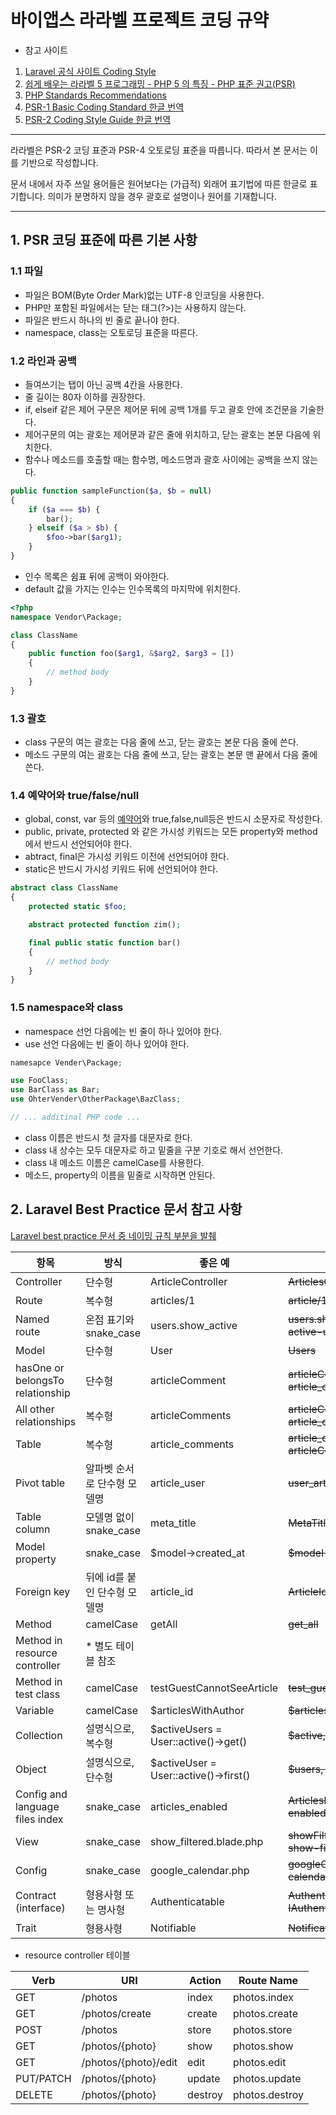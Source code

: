 
바이앱스 라라벨 프로젝트 코딩 규약
==================================

* 참고 사이트
1. [Laravel 공식 사이트 Coding Style](https://laravel.com/docs/5.8/contributions#coding-style)  
2. [쉽게 배우는 라라벨 5 프로그래밍 - PHP 5 의 특징 - PHP 표준 권고(PSR)](https://www.lesstif.com/pages/viewpage.action?pageId=24445325)
3. [PHP Standards Recommendations](https://www.php-fig.org/psr/)
4. [PSR-1 Basic Coding Standard 한글 번역](https://ujuc.github.io/2018/11/17/psr-1:_basic_coding_standard/)
5. [PSR-2 Coding Style Guide 한글 번역](https://ujuc.github.io/2019/02/05/psr-2:_coding_style_guide/)

---

라라벨은 PSR-2 코딩 표준과 PSR-4 오토로딩 표준을 따릅니다. 따라서 본 문서는 이를 기반으로 작성합니다.

문서 내에서 자주 쓰일 용어들은 원어보다는 (가급적) 외래어 표기법에 따른 한글로 표기합니다. 
의미가 분명하지 않을 경우 괄호로 설명이나 원어를 기재합니다.

---

## 1. PSR 코딩 표준에 따른 기본 사항

### 1.1 파일 

- 파일은 BOM(Byte Order Mark)없는 UTF-8 인코딩을 사용한다.  
- PHP만 포함된 파일에서는 닫는 태그(?>)는 사용하지 않는다.  
- 파일은 반드시 하나의 빈 줄로 끝나야 한다.
- namespace, class는 오토로딩 표준을 따른다.  

### 1.2 라인과 공백

- 들여쓰기는 탭이 아닌 공백 4칸을 사용한다.
- 줄 길이는 80자 이하를 권장한다.
- if, elseif 같은 제어 구문은 제어문 뒤에 공백 1개를 두고 괄호 안에 조건문을 기술한다.
- 제어구문의 여는 괄호는 제어문과 같은 줄에 위치하고, 닫는 괄호는 본문 다음에 위치한다.
- 함수나 메소드를 호출할 때는 함수명, 메소드명과 괄호 사이에는 공백을 쓰지 않는다. 

```php
public function sampleFunction($a, $b = null)
{
    if ($a === $b) {
        bar();
    } elseif ($a > $b) {
        $foo->bar($arg1);
    }
}
```

- 인수 목록은 쉼표 뒤에 공백이 와야한다.
- default 값을 가지는 인수는 인수목록의 마지막에 위치한다.

```php
<?php
namespace Vendor\Package;

class ClassName
{
    public function foo($arg1, &$arg2, $arg3 = [])
    {
        // method body
    }
}
```

### 1.3 괄호

- class 구문의 여는 괄호는 다음 줄에 쓰고, 닫는 괄호는 본문 다음 줄에 쓴다.  
- 메소드 구문의 여는 괄호는 다음 줄에 쓰고, 닫는 괄호는 본문 맨 끝에서 다음 줄에 쓴다.  


### 1.4 예약어와 true/false/null

- global, const, var 등의 [예약어](http://php.net/manual/en/reserved.keywords.php)와 true,false,null등은 반드시 소문자로 작성한다.
- public, private, protected 와 같은 가시성 키워드는 모든 property와 method에서 반드시 선언되어야 한다.
- abtract, final은 가시성 키워드 이전에 선언되어야 한다. 
- static은 반드시 가시성 키워드 뒤에 선언되어야 한다.

```php
abstract class ClassName
{
    protected static $foo;

    abstract protected function zim();

    final public static function bar()
    {
        // method body
    }
}
```

### 1.5 namespace와 class

- namespace 선언 다음에는 빈 줄이 하나 있어야 한다.
- use 선언 다음에는 빈 줄이 하나 있어야 한다. 

```php
namesapce Vender\Package;

use FooClass;
use BarClass as Bar;
use OhterVender\OtherPackage\BazClass;

// ... additinal PHP code ...
```

- class 이름은 반드시 첫 글자를 대문자로 한다.  
- class 내 상수는 모두 대문자로 하고 밑줄을 구분 기호로 해서 선언한다.  
- class 내 메소드 이름은 camelCase를 사용한다. 
- 메소드, property의 이름을 밑줄로 시작하면 안된다.


## 2. Laravel Best Practice 문서 참고 사항  

[Laravel best practice 문서 중 네이밍 규칙 부분을 발췌](https://github.com/xotrs/laravel-best-practices#라라벨-네이밍-규칙을-따릅니다)

| 항목                             | 방식                         | 좋은 예                               | 나쁜 예                                                  |
|----------------------------------|------------------------------|---------------------------------------|----------------------------------------------------------|
| Controller                       | 단수형                       | ArticleController                     | ~~ArticlesController~~                                   |
| Route                            | 복수형                       | articles/1                            | ~~article/1~~                                            |
| Named route                      | 온점 표기와 snake_case       | users.show_active                     | ~~users.show-active, show-active-users~~                 |
| Model                            | 단수형                       | User                                  | ~~Users~~                                                |
| hasOne or belongsTo relationship | 단수형                       | articleComment                        | ~~articleComments~~   ~~article_comment~~                |
| All other relationships          | 복수형                       | articleComments                       | ~~articleComment~~   ~~article_comments~~                |
| Table                            | 복수형                       | article_comments                      | ~~article_comment~~   ~~articleComments~~                |
| Pivot table                      | 알파벳 순서로 단수형 모델명  | article_user                          | ~~user_article~~   ~~articles_users~~                    |
| Table column                     | 모델명 없이 snake_case       | meta_title                            | ~~MetaTitle~~   ~~article_meta_title~~                   |
| Model property                   | snake_case                   | $model->created_at                    | ~~$model->createdAt~~                                    |
| Foreign key                      | 뒤에 id를 붙인 단수형 모델명 | article_id                            | ~~ArticleId~~   ~~id_article~~   ~~articles_id~~         |
| Method                           | camelCase                    | getAll                                | ~~get_all~~                                              |
| Method in resource controller    | * 별도 테이블 참조           |                                       |                                                          |
| Method in test class             | camelCase                    | testGuestCannotSeeArticle             | ~~test_guest_cannot_see_article~~                        |
| Variable                         | camelCase                    | $articlesWithAuthor                   | ~~$articles_with_author~~                                |
| Collection                       | 설명식으로, 복수형           | $activeUsers = User::active()->get()  | ~~$active, $data~~                                       |
| Object                           | 설명식으로, 단수형           | $activeUser = User::active()->first() | ~~$users, $obj~~                                         |
| Config and language files index  | snake_case                   | articles_enabled                      | ~~ArticlesEnabled; articles-enabled~~                    |
| View                             | snake_case                   | show_filtered.blade.php               | ~~showFiltered.blade.php~~   ~~show-filtered.blade.php~~ |
| Config                           | snake_case                   | google_calendar.php                   | ~~googleCalendar.php~~   ~~google-calendar.php~~         |
| Contract (interface)             | 형용사형 또는 명사형         | Authenticatable                       | ~~AuthenticationInterface~~ ~~IAuthentication~~          |
| Trait                            | 형용사형                     | Notifiable                            | ~~NotificationTrait~~                                    |
- resource controller 테이블  

| Verb      | URI                  | Action  | Route Name     |
|-----------|----------------------|---------|----------------|
| GET       | /photos              | index   | photos.index   |
| GET       | /photos/create       | create  | photos.create  |
| POST      | /photos              | store   | photos.store   |
| GET       | /photos/{photo}      | show    | photos.show    |
| GET       | /photos/{photo}/edit | edit    | photos.edit    |
| PUT/PATCH | /photos/{photo}      | update  | photos.update  |
| DELETE    | /photos/{photo}      | destroy | photos.destroy |


